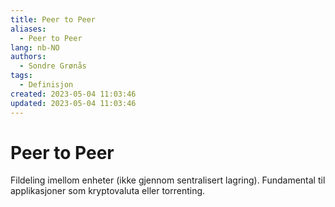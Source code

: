 ```yaml
---
title: Peer to Peer
aliases: 
  - Peer to Peer
lang: nb-NO
authors:
  - Sondre Grønås
tags:
  - Definisjon
created: 2023-05-04 11:03:46
updated: 2023-05-04 11:03:46
---
```

# Peer to Peer
Fildeling imellom enheter (ikke gjennom sentralisert lagring). Fundamental til applikasjoner som kryptovaluta eller torrenting.
